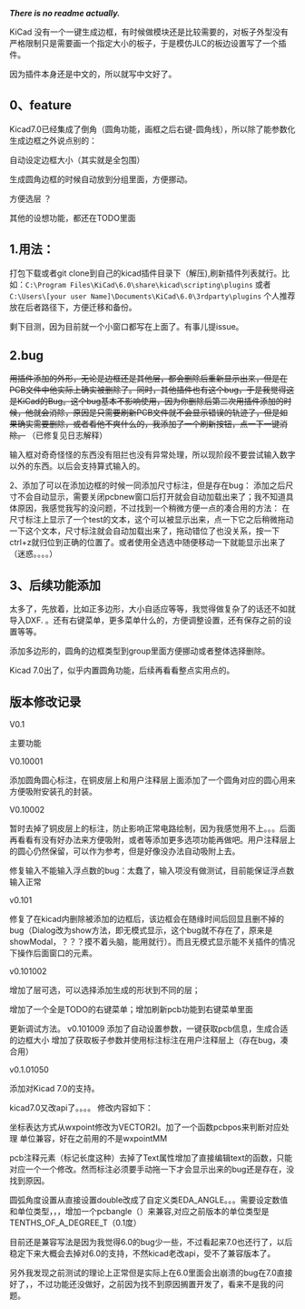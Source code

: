 ***There is no readme actually.***

KiCad 没有一个一键生成边框，有时候做模块还是比较需要的，对板子外型没有严格限制只是需要画一个指定大小的板子，于是模仿JLC的板边设置写了一个插件。

因为插件本身还是中文的，所以就写中文好了。

## 0、feature

Kicad7.0已经集成了倒角（圆角功能，画框之后右键-圆角线），所以除了能参数化生成边框之外说点别的：

自动设定边框大小（其实就是全包围）

生成圆角边框的时候自动放到分组里面，方便挪动。

方便选层 ？

其他的设想功能，都还在TODO里面

## 1.用法：

打包下载或者git clone到自己的kicad插件目录下（解压),刷新插件列表就行。比如：``C:\Program Files\KiCad\6.0\share\kicad\scripting\plugins``
或者 ``C:\Users\[your user Name]\Documents\KiCad\6.0\3rdparty\plugins`` 个人推荐放在后者路径下，方便迁移和备份。

剩下目测，因为目前就一个小窗口都写在上面了。有事儿提issue。


## 2.bug

~~用插件添加的外形，无论是边框还是其他层，都会删除后重新显示出来，但是在PCB文件中他实际上确实被删除了。同时，其他插件也有这个bug，于是我觉得这是KiCad的Bug。这个bug基本不影响使用，因为你删除后第二次用插件添加的时候，他就会消除，原因是只需要刷新PCB文件就不会显示错误的轨迹了，但是如果确实需要删除，或者看他不爽什么的，我添加了一个刷新按钮，点一下一键消除。~~    （已修复见日志解释）

输入框对奇奇怪怪的东西没有阻拦也没有异常处理，所以现阶段不要尝试输入数字以外的东西。以后会支持算式输入的。

2、添加了可以在添加边框的时候一同添加尺寸标注，但是存在bug：
添加之后尺寸不会自动显示，需要关闭pcbnew窗口后打开就会自动加载出来了；我不知道具体原因，我感觉我写的没问题，不过找到一个稍微方便一点的凑合用的方法：
在尺寸标注上显示了一个test的文本，这个可以被显示出来，点一下它之后稍微拖动一下这个文本，尺寸标注就会自动加载出来了，拖动错位了也没关系，按一下ctrl+z就归位到正确的位置了。或者使用全选选中随便移动一下就能显示出来了（迷惑。。。。）

## 3、后续功能添加

太多了，先放着，比如正多边形，大小自适应等等，我觉得做复杂了的话还不如就导入DXF. 。还有右键菜单，更多菜单什么的，方便调整设置，还有保存之前的设置等等。

添加多边形的，圆角的边框类型到group里面方便挪动或者整体选择删除。

Kicad 7.0出了，似乎内置圆角功能，后续再看看整点实用点的。

## 版本修改记录

V0.1

主要功能

V0.10001

添加圆角圆心标注，在铜皮层上和用户注释层上面添加了一个圆角对应的圆心用来方便吸附安装孔的封装。

V0.10002

暂时去掉了铜皮层上的标注，防止影响正常电路绘制，因为我感觉用不上。。。后面再看看有没有好办法来方便吸附，或者等添加更多选项功能再做吧。用户注释层上的圆心仍然保留，可以作为参考，但是好像没办法自动吸附上去。

修复输入不能输入浮点数的bug：太蠢了，输入项没有做测试，目前能保证浮点数输入正常

v0.101

修复了在kicad内删除被添加的边框后，该边框会在随缘时间后回显且删不掉的bug（Dialog改为show方法，即无模式显示，这个bug就不存在了，原来是showModal，？？？摸不着头脑，能用就行）。而且无模式显示能不关插件的情况下操作后面窗口的元素。

v0.101002

增加了层可选，可以选择添加生成的形状到不同的层；

增加了一个全是TODO的右键菜单；增加刷新pcb功能到右键菜单里面

更新调试方法。
v0.101009
添加了自动设置参数，一键获取pcb信息，生成合适的边框大小
增加了获取板子参数并使用标注标注在用户注释层上（存在bug，凑合用）

v0.1.01050

添加对Kicad 7.0的支持。

kicad7.0又改api了。。。。 修改内容如下：

坐标表达方式从wxpoint修改为VECTOR2I。加了一个函数pcbpos来判断对应处理 单位兼容，好在之前用的不是wxpointMM

pcb注释元素（标记长度这种）去掉了Text属性增加了直接编辑text的函数，只能对应一个一个修改。然而标注必须要手动拖一下才会显示出来的bug还是存在，没找到原因。

圆弧角度设置从直接设置double改成了自定义类EDA_ANGLE。。。需要设定数值和单位类型，，，增加一个pcbangle（）来兼容,对应之前版本的单位类型是TENTHS_OF_A_DEGREE_T（0.1度）

目前还是兼容写法是因为我觉得6.0的bug少一些，不过看起来7.0也还行了，以后稳定下来大概会去掉对6.0的支持，不然kicad老改api，受不了兼容版本了。

另外我发现之前测试的理论上正常但是实际上在6.0里面会出崩溃的bug在7.0直接好了，，不过功能还没做好，之前因为找不到原因搁置开发了，看来不是我的问题。
